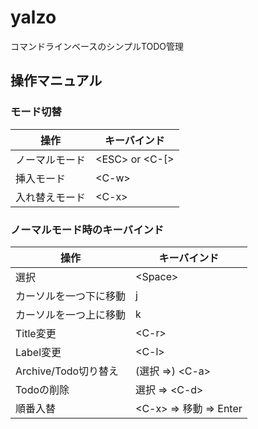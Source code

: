# yalzo
コマンドラインベースのシンプルTODO管理

## 操作マニュアル

### モード切替
操作 | キーバインド
--- | ---
ノーマルモード | \<ESC\> or \<C-[\>
挿入モード | \<C-w\>
入れ替えモード | \<C-x\>

### ノーマルモード時のキーバインド
操作 | キーバインド
--- | ---
選択 | \<Space\>
カーソルを一つ下に移動 | j
カーソルを一つ上に移動 | k
Title変更 | \<C-r\>
Label変更 | \<C-l\>
Archive/Todo切り替え| (選択 =>) \<C-a\>
Todoの削除 | 選択 => \<C-d\>
順番入替 | \<C-x\> => 移動 => Enter
